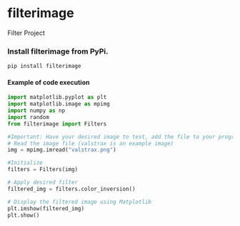 # filterimage
Filter Project
### Install filterimage from PyPi.
```bash
pip install filterimage
```

#### Example of code execution
```python
import matplotlib.pyplot as plt
import matplotlib.image as mpimg
import numpy as np
import random
from filterimage import Filters

#Important: Have your desired image to test, add the file to your program.
# Read the image file (valstrax is an example image)
img = mpimg.imread("valstrax.png")

#Initialize
filters = Filters(img)

# Apply desired filter
filtered_img = filters.color_inversion()

# Display the filtered image using Matplotlib
plt.imshow(filtered_img)
plt.show()
```

